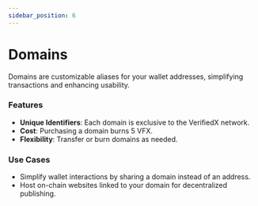 ```yaml
---
sidebar_position: 6
---
```


# Domains

Domains are customizable aliases for your wallet addresses, simplifying transactions and enhancing usability.

### Features
- **Unique Identifiers**: Each domain is exclusive to the VerifiedX network.
- **Cost**: Purchasing a domain burns 5 VFX.
- **Flexibility**: Transfer or burn domains as needed.

### Use Cases
- Simplify wallet interactions by sharing a domain instead of an address.
- Host on-chain websites linked to your domain for decentralized publishing.